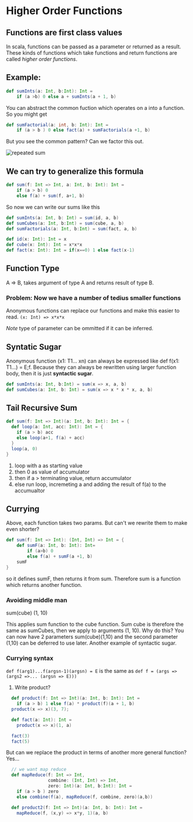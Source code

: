 
# Higher Order Functions

## Functions are first class values
In scala, functions can be passed as a parameter or returned as a result. These kinds of functions which take functions and return functions are called *higher order functions*.

## Example:
```scala
def sumInts(a: Int, b:Int): Int = 
    if (a >b) 0 else a + sumInts(a + 1, b)
```
You can abstract the common fuction which operates on a into a function. So you might get 
```scala
def sumFactorial(a: int, b: Int): Int = 
    if (a > b ) 0 else fact(a) + sumFactorials(a +1, b)
```


But you see the common pattern? Can we factor this out.

![repeated sum](https://latex.codecogs.com/gif.latex?\sum&space;f(x))

## We can try to generalize this formula
```scala
def sum(f: Int => Int, a: Int, b: Int): Int =
    if (a > b) 0
    else f(a) + sum(f, a+1, b)
```

So now we can write our sums like this
```scala
def sumInts(a: Int, b: Int) = sum(id, a, b)
def sumCubes(a: Int, b:Int) = sum(cube, a, b)
def sumFactorials(a: Int, b:Int) = sum(fact, a, b)

def id(x: Int): Int = x
def cube(x: Int): Int = x*x*x
def fact(x: Int): Int = if(x==0) 1 else fact(x-1)
```

## Function Type
A => B, takes argument of type A and returns result of type B.

### Problem: Now we have a number of tedius smaller functions
Anonymous functions can replace our functions and make this easier to read. `(x: Int) => x*x*x`

*Note* type of parameter can be ommitted if it can be inferred.

## Syntatic Sugar
Anonymous function (x1: T1... xn) can always be expressed like def f(x1: T1...) = E;f. Because they can always be rewritten using larger function body, then it is just **syntactic sugar**.

```scala
def sumInts(a: Int, b:Int) = sum(x => x, a, b)
def sumCubes(a: Int, b: Int) = sum(x => x * x * x, a, b)
```

## Tail Recursive Sum
```scala
def sum(f: Int => Int)(a: Int, b: Int): Int = {
  def loop(a: Int, acc: Int): Int = {
    if (a > b) acc
    else loop(a+1, f(a) + acc)
  }
  loop(a, 0)
}
```
1. loop with a as starting value
2. then 0 as value of accumulator
3. then if a > terminating value, return accumulator
4. else run loop, incremeting a and adding the result of f(a) to the accumualtor

## Currying
Above, each function takes two params. But can't we rewrite them to make even shorter?

```scala
def sum(f: Int => Int): (Int, Int) => Int = {
    def sumF(a: Int, b: Int): Int=
        if (a>b) 0
        else f(a) + sumF(a +1, b)
    sumF
}
```

so it defines sumF, then returns it from sum. Therefore sum is a function which returns another function. 

### Avoiding middle man
sum(cube) (1, 10)

This applies sum function to the cube function. Sum cube is therefore the same as sumCubes, then we apply to arguments (1, 10). Why do this? You can now have 2 parameters sum(cube)(1,10) and the second parameter (1,10) can be deferred to use later. Another example of syntactic sugar.

### Currying syntax
`def f(arg1)...f(argsn-1)(argsn) = E`
is the same as
`def f = (args => (args2 =>... (argsn => E)))`

1. Write product?
```scala
  def product(f: Int => Int)(a: Int, b: Int): Int =
    if (a > b) 1 else f(a) * product(f)(a + 1, b)
  product(x => x)(3, 7);

  def fact(a: Int): Int =
    product(x => x)(1, a)

  fact(3)
  fact(5)
```

But can we replace the product in terms of another more general function? Yes...
```scala
  // we want map reduce
  def mapReduce(f: Int => Int,
                combine: (Int, Int) => Int,
                zero: Int)(a: Int, b:Int): Int =
    if (a > b ) zero
    else combine(f(a), mapReduce(f, combine, zero)(a,b))

  def product2(f: Int => Int)(a: Int, b: Int): Int =
    mapReduce(f, (x,y) => x*y, 1)(a, b)
```

